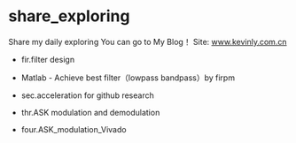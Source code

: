 # share_exploring
Share my daily exploring
You can go to My Blog！   Site: www.kevinly.com.cn

- fir.filter design 
- Matlab - Achieve best filter（lowpass bandpass）by firpm

- sec.acceleration for github research

- thr.ASK modulation and demodulation

- four.ASK_modulation_Vivado
